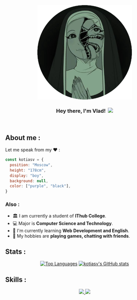 <div align="center">
   <img src="index.png" width="300">
</div>

<h3 align="center">
  Hey there, I'm Vlad!&nbsp;
  <img src="https://media.giphy.com/media/hvRJCLFzcasrR4ia7z/giphy.gif" width="30px"/>
</h3>
<br />

## About me :

Let me speak from my ♥ :

```js
const kotiasv = {
  position: "Moscow", 
  height: "178cm",
  display: "boy",
  background: null, 
  color: ["purple", "black"], 
}
```

### Also :

- 🏛 I am currently a student of **IThub College**.
- 💻 Major is **Computer Science and Technology**.
- 🌱 I'm currently learning **Web Development and English**. 
- 🤔 My hobbies are **playing games, chatting with friends**.


## Stats :

<div align="center">
   <a href="https://github.com/kotiasv" align="left"><img width="49%" src="https://github-readme-stats.vercel.app/api/top-langs/?username=kotiasv&layout=compact&langs_count=10&title_color=ef4444&text_color=000000&icon_color=f97316&bg_color=ffffff&hide_border=true&locale=en&custom_title=Top%20%Languages" alt="Top Languages" /></a>
  <a href="http://www.github.com/kotiasv"><img width="50%" src="https://github-readme-stats.vercel.app/api?username=kotiasv&show_icons=true&title_color=ef4444&text_color=000000&icon_color=f97316&bg_color=ffffff&hide_border=true&show_icons=true" alt="kotiasv's GitHub stats" /></a>
</div>


## Skills :
<p align="center">
  <a href="https://skillicons.dev">
    <img src="https://skillicons.dev/icons?i=git,js,ts,nodejs,react,tailwind,vscode,postman,graphql,express,nextjs,mongodb,vercel&theme=dark" />
     <img src="https://github.com/kotiasv/kotiasv/assets/54102609/77dafde5-d0ca-4384-8a0a-e59a079b69ee" width="48" />
  </a>
</p>
